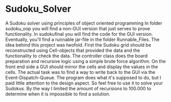 # Sudoku_Solver
A Sudoku solver using principles of object oriented programming
In folder sudoku_oop you will find a non-GUI version that just serves to prove functionality.
In sudokufinal you will find the code for the GUI version.
Eventually, you'll find a runnable jar-file in the folder Runnable_Files.
The idea behind this project was twofold. First the Sudoku grid should be reconstructed using Cell-objects that provided the 
data and the functionality to check the data. The controller class does the board preparation and recursive logic using a simple
brute force algorithm. On the front end side a GUI should mirror the cells and display the values in the cells. 
The actual task was to find a way to write back to the GUI via the Event-Dispatch-Queue. The program does what it's supposed to do,
but I paid little attention to the design aspect. So feel free to use it to solve your Sudokus. 
By the way I limited the amount of recursions to 100.000 to determine when it is impossible to find a solution.
